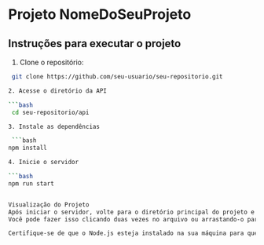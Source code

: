 # Projeto NomeDoSeuProjeto

## Instruções para executar o projeto

1. Clone o repositório:

  ```bash
   git clone https://github.com/seu-usuario/seu-repositorio.git

2. Acesse o diretório da API

 ```bash
   cd seu-repositorio/api

3. Instale as dependências

   ```bash
  npm install

4. Inicie o servidor

  ```bash
  npm run start


Visualização do Projeto
Após iniciar o servidor, volte para o diretório principal do projeto e abra o arquivo index.html no seu navegador de preferência.
Você pode fazer isso clicando duas vezes no arquivo ou arrastando-o para uma janela do navegador.

Certifique-se de que o Node.js esteja instalado na sua máquina para que os comandos acima funcionem corretamente.

